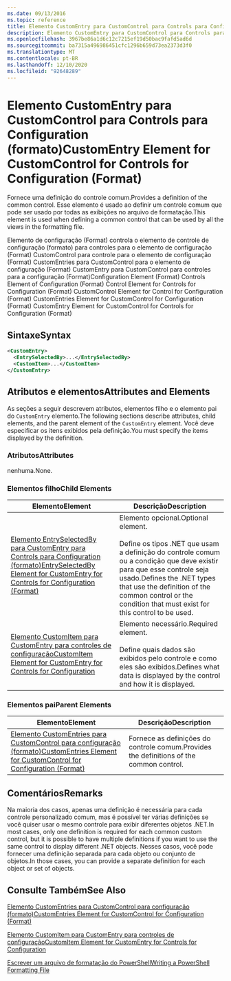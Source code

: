 ```yaml
---
ms.date: 09/13/2016
ms.topic: reference
title: Elemento CustomEntry para CustomControl para Controls para Configuration (formato)
description: Elemento CustomEntry para CustomControl para Controls para Configuration (formato)
ms.openlocfilehash: 3967be86a1d6c12c7215ef19d50bac9fafd5ad6d
ms.sourcegitcommit: ba7315a496986451cfc1296b659d73ea2373d3f0
ms.translationtype: MT
ms.contentlocale: pt-BR
ms.lasthandoff: 12/10/2020
ms.locfileid: "92648289"
---
```

# <a name="customentry-element-for-customcontrol-for-controls-for-configuration-format"></a><span data-ttu-id="f1526-103">Elemento CustomEntry para CustomControl para Controls para Configuration (formato)</span><span class="sxs-lookup"><span data-stu-id="f1526-103">CustomEntry Element for CustomControl for Controls for Configuration (Format)</span></span>

<span data-ttu-id="f1526-104">Fornece uma definição do controle comum.</span><span class="sxs-lookup"><span data-stu-id="f1526-104">Provides a definition of the common control.</span></span> <span data-ttu-id="f1526-105">Esse elemento é usado ao definir um controle comum que pode ser usado por todas as exibições no arquivo de formatação.</span><span class="sxs-lookup"><span data-stu-id="f1526-105">This element is used when defining a common control that can be used by all the views in the formatting file.</span></span>

<span data-ttu-id="f1526-106">Elemento de configuração (Format) controla o elemento de controle de configuração (formato) para controles para o elemento de configuração (Format) CustomControl para controle para o elemento de configuração (Format) CustomEntries para CustomControl para o elemento de configuração (Format) CustomEntry para CustomControl para controles para a configuração (Format)</span><span class="sxs-lookup"><span data-stu-id="f1526-106">Configuration Element (Format) Controls Element of Configuration (Format) Control Element for Controls for Configuration (Format) CustomControl Element for Control for Configuration (Format) CustomEntries Element for CustomControl for Configuration (Format) CustomEntry Element for CustomControl for Controls for Configuration (Format)</span></span>

## <a name="syntax"></a><span data-ttu-id="f1526-107">Sintaxe</span><span class="sxs-lookup"><span data-stu-id="f1526-107">Syntax</span></span>

```xml
<CustomEntry>
  <EntrySelectedBy>...</EntrySelectedBy>
  <CustomItem>...</CustomItem>
</CustomEntry>

```

## <a name="attributes-and-elements"></a><span data-ttu-id="f1526-108">Atributos e elementos</span><span class="sxs-lookup"><span data-stu-id="f1526-108">Attributes and Elements</span></span>

<span data-ttu-id="f1526-109">As seções a seguir descrevem atributos, elementos filho e o elemento pai do `CustomEntry` elemento.</span><span class="sxs-lookup"><span data-stu-id="f1526-109">The following sections describe attributes, child elements, and the parent element of the `CustomEntry` element.</span></span> <span data-ttu-id="f1526-110">Você deve especificar os itens exibidos pela definição.</span><span class="sxs-lookup"><span data-stu-id="f1526-110">You must specify the items displayed by the definition.</span></span>

### <a name="attributes"></a><span data-ttu-id="f1526-111">Atributos</span><span class="sxs-lookup"><span data-stu-id="f1526-111">Attributes</span></span>

<span data-ttu-id="f1526-112">nenhuma.</span><span class="sxs-lookup"><span data-stu-id="f1526-112">None.</span></span>

### <a name="child-elements"></a><span data-ttu-id="f1526-113">Elementos filho</span><span class="sxs-lookup"><span data-stu-id="f1526-113">Child Elements</span></span>

|<span data-ttu-id="f1526-114">Elemento</span><span class="sxs-lookup"><span data-stu-id="f1526-114">Element</span></span>|<span data-ttu-id="f1526-115">Descrição</span><span class="sxs-lookup"><span data-stu-id="f1526-115">Description</span></span>|
|-------------|-----------------|
|[<span data-ttu-id="f1526-116">Elemento EntrySelectedBy para CustomEntry para Controls para Configuration (formato)</span><span class="sxs-lookup"><span data-stu-id="f1526-116">EntrySelectedBy Element for CustomEntry for Controls for Configuration (Format)</span></span>](./entryselectedby-element-for-customentry-for-controls-for-configuration-format.md)|<span data-ttu-id="f1526-117">Elemento opcional.</span><span class="sxs-lookup"><span data-stu-id="f1526-117">Optional element.</span></span><br /><br /> <span data-ttu-id="f1526-118">Define os tipos .NET que usam a definição do controle comum ou a condição que deve existir para que esse controle seja usado.</span><span class="sxs-lookup"><span data-stu-id="f1526-118">Defines the .NET types that use the definition of the common control or the condition that must exist for this control to be used.</span></span>|
|[<span data-ttu-id="f1526-119">Elemento CustomItem para CustomEntry para controles de configuração</span><span class="sxs-lookup"><span data-stu-id="f1526-119">CustomItem Element for CustomEntry for Controls for Configuration</span></span>](./customitem-element-for-customentry-for-controls-for-configuration-format.md)|<span data-ttu-id="f1526-120">Elemento necessário.</span><span class="sxs-lookup"><span data-stu-id="f1526-120">Required element.</span></span><br /><br /> <span data-ttu-id="f1526-121">Define quais dados são exibidos pelo controle e como eles são exibidos.</span><span class="sxs-lookup"><span data-stu-id="f1526-121">Defines what data is displayed by the control and how it is displayed.</span></span>|

### <a name="parent-elements"></a><span data-ttu-id="f1526-122">Elementos pai</span><span class="sxs-lookup"><span data-stu-id="f1526-122">Parent Elements</span></span>

|<span data-ttu-id="f1526-123">Elemento</span><span class="sxs-lookup"><span data-stu-id="f1526-123">Element</span></span>|<span data-ttu-id="f1526-124">Descrição</span><span class="sxs-lookup"><span data-stu-id="f1526-124">Description</span></span>|
|-------------|-----------------|
|[<span data-ttu-id="f1526-125">Elemento CustomEntries para CustomControl para configuração (formato)</span><span class="sxs-lookup"><span data-stu-id="f1526-125">CustomEntries Element for CustomControl for Configuration (Format)</span></span>](./customentries-element-for-customcontrol-for-controls-for-configuration-format.md)|<span data-ttu-id="f1526-126">Fornece as definições do controle comum.</span><span class="sxs-lookup"><span data-stu-id="f1526-126">Provides the definitions of the common control.</span></span>|

## <a name="remarks"></a><span data-ttu-id="f1526-127">Comentários</span><span class="sxs-lookup"><span data-stu-id="f1526-127">Remarks</span></span>

<span data-ttu-id="f1526-128">Na maioria dos casos, apenas uma definição é necessária para cada controle personalizado comum, mas é possível ter várias definições se você quiser usar o mesmo controle para exibir diferentes objetos .NET.</span><span class="sxs-lookup"><span data-stu-id="f1526-128">In most cases, only one definition is required for each common custom control, but it is possible to have multiple definitions if you want to use the same control to display different .NET objects.</span></span> <span data-ttu-id="f1526-129">Nesses casos, você pode fornecer uma definição separada para cada objeto ou conjunto de objetos.</span><span class="sxs-lookup"><span data-stu-id="f1526-129">In those cases, you can provide a separate definition for each object or set of objects.</span></span>

## <a name="see-also"></a><span data-ttu-id="f1526-130">Consulte Também</span><span class="sxs-lookup"><span data-stu-id="f1526-130">See Also</span></span>

[<span data-ttu-id="f1526-131">Elemento CustomEntries para CustomControl para configuração (formato)</span><span class="sxs-lookup"><span data-stu-id="f1526-131">CustomEntries Element for CustomControl for Configuration (Format)</span></span>](./customentries-element-for-customcontrol-for-controls-for-configuration-format.md)

[<span data-ttu-id="f1526-132">Elemento CustomItem para CustomEntry para controles de configuração</span><span class="sxs-lookup"><span data-stu-id="f1526-132">CustomItem Element for CustomEntry for Controls for Configuration</span></span>](./customitem-element-for-customentry-for-controls-for-configuration-format.md)

[<span data-ttu-id="f1526-133">Escrever um arquivo de formatação do PowerShell</span><span class="sxs-lookup"><span data-stu-id="f1526-133">Writing a PowerShell Formatting File</span></span>](./writing-a-powershell-formatting-file.md)
